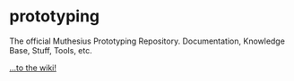 # prototyping
The official Muthesius Prototyping Repository. Documentation, Knowledge Base, Stuff, Tools, etc.

[...to the wiki!](https://github.com/muthesius/prototyping/wiki "Everything you know is WRONG!")
